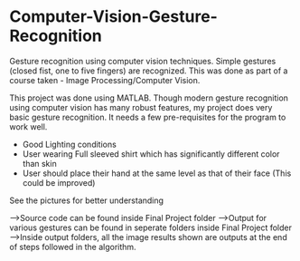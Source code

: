 # Computer-Vision-Gesture-Recognition
Gesture recognition using computer vision techniques. Simple gestures (closed fist, one to five fingers) are recognized. This was done as part of a course taken - Image Processing/Computer Vision.


This project was done using MATLAB. Though modern gesture recognition using computer vision has many robust features, my project does very basic gesture recognition. It needs a few pre-requisites for the program to work well.

* Good Lighting conditions
* User wearing Full sleeved shirt which has significantly different color than skin
* User should place their hand at the same level as that of their face (This could be improved)

See the pictures for better understanding

-->Source code can be found inside Final Project folder
-->Output for various gestures can be found in seperate folders inside Final Project folder
-->Inside output folders, all the image results shown are outputs at the end of steps followed in the algorithm.
